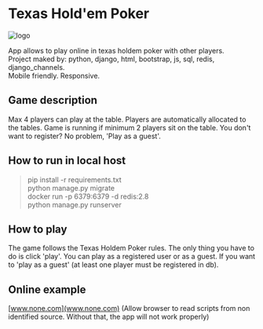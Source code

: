 # Texas Hold'em Poker

![logo](https://rawcdn.githack.com/koualsky/texas-holdem/master/app.png)

App allows to play online in texas holdem poker with other players.  
Project maked by: python, django, html, bootstrap, js, sql, 
redis, django_channels.  
Mobile friendly. Responsive. 

## Game description

Max 4 players can play at the table.
Players are automatically allocated to the tables.
Game is running if minimum 2 players sit on the table.
You don't want to register? No problem, 'Play as a guest'.

## How to run in local host

> pip install -r requirements.txt  
> python manage.py migrate  
> docker run -p 6379:6379 -d redis:2.8  
> python manage.py runserver  

## How to play

The game follows the Texas Holdem Poker rules. The only thing 
you have to do is click 'play'. 
You can play as a registered user or as a guest. 
If you want to 'play as a guest' (at least one player 
must be registered in db).

## Online example

[www.none.com](www.none.com) (Allow browser to read scripts 
from non identified source. Without that, 
the app will not work properly)
